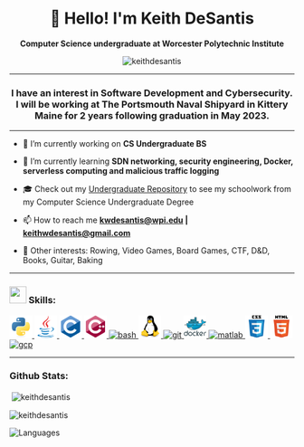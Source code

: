 <h1 align="center">👋 Hello! I'm Keith DeSantis</h1>

<p align="center">
    <b>Computer Science undergraduate at Worcester Polytechnic Institute</b>
</p>

<p align="center"> <img src="https://komarev.com/ghpvc/?username=keithdesantis&label=Profile%20views&color=0e75b6&style=flat" alt="keithdesantis" /> </p>

---
<h3 align="center">I have an interest in Software Development and Cybersecurity. I will be working at The Portsmouth Naval Shipyard in Kittery Maine for 2 years following graduation in May 2023.</h3>

---

- 🔭 I’m currently working on **CS Undergraduate BS**

- 🌱 I’m currently learning **SDN networking, security engineering, Docker, serverless computing and malicious traffic logging**

- 🎓 Check out my [Undergraduate Repository](https://github.com/KeithDeSantis/CS-Undergraduate) to see my schoolwork from my Computer Science Undergraduate Degree

- 📫 How to reach me **[kwdesantis@wpi.edu](mailto:kwdesantis@wpi.edu) | [keithwdesantis@gmail.com](mailto:keithwdesantis@gmail.com)**

- 👀 Other interests: Rowing, Video Games, Board Games, CTF, D&D, Books, Guitar, Baking
---
<h3 align="left"><img src="https://camo.githubusercontent.com/beb64ff21c883e318e4f5db5231c2ba4175705bea1c9249e82a41ab375db4f75/68747470733a2f2f6d65646961322e67697068792e636f6d2f6d656469612f51737347456d706b79454f684243623765312f67697068792e6769663f6369643d656366303565343761306e336769316266716e74716d6f62386739616964316f796a327772336473336d67373030626c267269643d67697068792e676966" width="30" height="30" /> Skills:</h3>
<p align="left"> <a href="https://www.python.org" target="_blank" rel="noreferrer"> <img src="https://raw.githubusercontent.com/devicons/devicon/master/icons/python/python-original.svg" alt="python" width="40" height="40"/> </a> <a href="https://www.java.com" target="_blank" rel="noreferrer"> <img src="https://raw.githubusercontent.com/devicons/devicon/master/icons/java/java-original.svg" alt="java" width="40" height="40"/> </a> <a href="https://www.cprogramming.com/" target="_blank" rel="noreferrer"> <img src="https://raw.githubusercontent.com/devicons/devicon/master/icons/c/c-original.svg" alt="c" width="40" height="40"/> </a> <a href="https://www.w3schools.com/cpp/" target="_blank" rel="noreferrer"> <img src="https://raw.githubusercontent.com/devicons/devicon/master/icons/cplusplus/cplusplus-original.svg" alt="cplusplus" width="40" height="40"/> </a> <a href="https://www.gnu.org/software/bash/" target="_blank" rel="noreferrer"> <img src="https://www.vectorlogo.zone/logos/gnu_bash/gnu_bash-icon.svg" alt="bash" width="40" height="40"/> </a> <a href="https://www.linux.org/" target="_blank" rel="noreferrer"> <img src="https://raw.githubusercontent.com/devicons/devicon/master/icons/linux/linux-original.svg" alt="linux" width="40" height="40"/> </a> <a href="https://git-scm.com/" target="_blank" rel="noreferrer"> <img src="https://www.vectorlogo.zone/logos/git-scm/git-scm-icon.svg" alt="git" width="40" height="40"/> </a> <a href="https://www.docker.com/" target="_blank" rel="noreferrer"> <img src="https://raw.githubusercontent.com/devicons/devicon/master/icons/docker/docker-original-wordmark.svg" alt="docker" width="40" height="40"/> </a> <a href="https://www.mathworks.com/" target="_blank" rel="noreferrer"> <img src="https://upload.wikimedia.org/wikipedia/commons/2/21/Matlab_Logo.png" alt="matlab" width="40" height="40"/> </a> <a href="https://www.w3schools.com/css/" target="_blank" rel="noreferrer"> <img src="https://raw.githubusercontent.com/devicons/devicon/master/icons/css3/css3-original-wordmark.svg" alt="css3" width="40" height="40"/> </a> <a href="https://www.w3.org/html/" target="_blank" rel="noreferrer"> <img src="https://raw.githubusercontent.com/devicons/devicon/master/icons/html5/html5-original-wordmark.svg" alt="html5" width="40" height="40"/> </a> <a href="https://cloud.google.com" target="_blank" rel="noreferrer"> <img src="https://www.vectorlogo.zone/logos/google_cloud/google_cloud-icon.svg" alt="gcp" width="40" height="40"/> </a>

---
<h3 align="left">Github Stats:</h3>
<p>&nbsp;<img align="center" src="https://github-readme-stats.vercel.app/api?username=keithdesantis&show_icons=true&locale=en&theme=cobalt" alt="keithdesantis" /></p>
<p><img align="center" src="https://github-readme-streak-stats.herokuapp.com/?user=keithdesantis&theme=cobalt" alt="keithdesantis" /></p>

![Languages](https://github-readme-stats.vercel.app/api/top-langs/?username=keithdesantis&layout=compact&theme=cobalt&langs_count=6&hide=roff)
